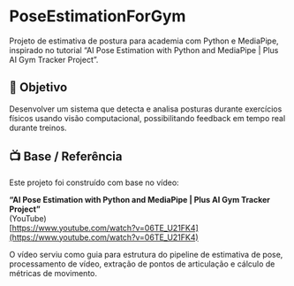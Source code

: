 # PoseEstimationForGym

Projeto de estimativa de postura para academia com Python e MediaPipe, inspirado no tutorial “AI Pose Estimation with Python and MediaPipe | Plus AI Gym Tracker Project”.  

## 🎯 Objetivo

Desenvolver um sistema que detecta e analisa posturas durante exercícios físicos usando visão computacional, possibilitando feedback em tempo real durante treinos.

## 📺 Base / Referência

Este projeto foi construído com base no vídeo:

**“AI Pose Estimation with Python and MediaPipe | Plus AI Gym Tracker Project”**  
(YouTube)  
[https://www.youtube.com/watch?v=06TE_U21FK4](https://www.youtube.com/watch?v=06TE_U21FK4)  

O vídeo serviu como guia para estrutura do pipeline de estimativa de pose, processamento de vídeo, extração de pontos de articulação e cálculo de métricas de movimento.